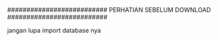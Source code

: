 ##########################
PERHATIAN SEBELUM DOWNLOAD
##########################

jangan lupa import database nya
